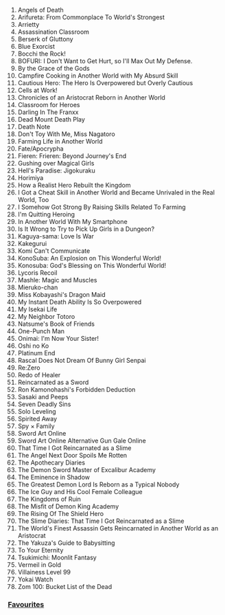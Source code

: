 1. Angels of Death
2. Arifureta: From Commonplace To World's Strongest
3. Arrietty
4. Assassination Classroom
5. Berserk of Gluttony
6. Blue Exorcist
7. Bocchi the Rock!
8. BOFURI: I Don't Want to Get Hurt, so I'll Max Out My Defense.
9. By the Grace of the Gods
10. Campfire Cooking in Another World with My Absurd Skill
11. Cautious Hero: The Hero Is Overpowered but Overly Cautious
12. Cells at Work!
13. Chronicles of an Aristocrat Reborn in Another World
14. Classroom for Heroes
15. Darling In The Franxx
16. Dead Mount Death Play
17. Death Note
18. Don't Toy With Me, Miss Nagatoro
19. Farming Life in Another World
20. Fate/Apocrypha
21. Fieren: Frieren: Beyond Journey's End
22. Gushing over Magical Girls
23. Hell's Paradise: Jigokuraku
24. Horimiya
25. How a Realist Hero Rebuilt the Kingdom
26. I Got a Cheat Skill in Another World and Became Unrivaled in the Real World, Too
27. I Somehow Got Strong By Raising Skills Related To Farming
28. I'm Quitting Heroing
29. In Another World With My Smartphone
30. Is It Wrong to Try to Pick Up Girls in a Dungeon?
31. Kaguya-sama: Love Is War
32. Kakegurui
33. Komi Can't Communicate
34. KonoSuba: An Explosion on This Wonderful World!
35. Konosuba: God's Blessing on This Wonderful World!
36. Lycoris Recoil
37. Mashle: Magic and Muscles
38. Mieruko-chan
39. Miss Kobayashi's Dragon Maid
40. My Instant Death Ability Is So Overpowered
41. My Isekai Life
42. My Neighbor Totoro
43. Natsume's Book of Friends
44. One-Punch Man
45. Onimai: I'm Now Your Sister!
46. Oshi no Ko
47. Platinum End
48. Rascal Does Not Dream Of Bunny Girl Senpai
49. Re:Zero
50. Redo of Healer
51. Reincarnated as a Sword
52. Ron Kamonohashi's Forbidden Deduction
53. Sasaki and Peeps
54. Seven Deadly Sins
55. Solo Leveling
56. Spirited Away
57. Spy × Family
58. Sword Art Online
59. Sword Art Online Alternative Gun Gale Online
60. That Time I Got Reincarnated as a Slime
61. The Angel Next Door Spoils Me Rotten
62. The Apothecary Diaries
63. The Demon Sword Master of Excalibur Academy
64. The Eminence in Shadow
65. The Greatest Demon Lord Is Reborn as a Typical Nobody
66. The Ice Guy and His Cool Female Colleague
67. The Kingdoms of Ruin
68. The Misfit of Demon King Academy
69. The Rising Of The Shield Hero
70. The Slime Diaries: That Time I Got Reincarnated as a Slime
71. The World's Finest Assassin Gets Reincarnated in Another World as an Aristocrat
72. The Yakuza's Guide to Babysitting
73. To Your Eternity
74. Tsukimichi: Moonlit Fantasy
75. Vermeil in Gold
76. Villainess Level 99
77. Yokai Watch
78. Zom 100: Bucket List of the Dead

### [Favourites](https://github.com/Iratethisname10/Animes-I-Have-Watched/blob/main/favourites.md)
